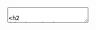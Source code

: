 <!DOCTYPE html><script src="https://cdn.jsdelivr.net/npm/texme@1.2.2"></script><textarea>

## Description

Bayesian inference allows us to learn a probability distribution over possible neural networks. By making a simple adjustment to standard neural network methods, we can approximately solve this inference problem. The resulting approach reduces overfitting, facilitates learning from small datasets, and provides insights into the uncertainty of our predictions.

In Bayesian inference, instead of relying on a single point estimate of the weights, $w^*$, and its associated prediction function, $\hat{y}_{w^*}(x)$, as in conventional training, we infer distributions $p(w|D)$ and $p(\hat{y}_{w^*}(x)|D)$. One key advantage of using distributions for model parameters and predictions is the ability to quantify uncertainty, such as by calculating the variance [3].

## Usage

```python
from waggon.surrogates import BNN
```


[3] Xu, W., Ricky, Li, X. and Duvenaud, D. (2022). Infinitely Deep Bayesian Neural Networks with Stochastic Differential Equations. PMLR, pp.721–738. Available [online](https://proceedings.mlr.press/v151/xu22a).
‌